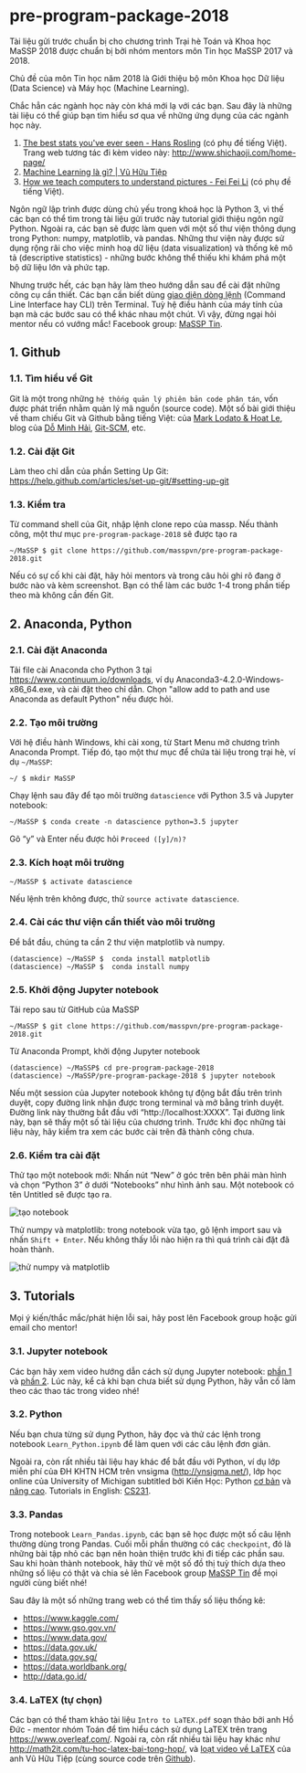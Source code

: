 # pre-program-package-2018
Tài liệu gửi trước chuẩn bị cho chương trình Trại hè Toán và Khoa học MaSSP 2018 được chuẩn bị bởi nhóm mentors môn Tin học MaSSP 2017 và 2018.

Chủ đề của môn Tin học năm 2018 là Giới thiệu bộ môn Khoa học Dữ liệu (Data Science) và Máy học (Machine Learning).

Chắc hẳn các ngành học này còn khá mới lạ với các bạn. Sau đây là những tài liệu có thể giúp bạn tìm hiểu sơ qua về những ứng dụng của các ngành học này.

1. [The best stats you've ever seen - Hans Rosling](https://www.ted.com/talks/hans_rosling_shows_the_best_stats_you_ve_ever_seen/transcript ) (có phụ đề tiếng Việt). Trang web tương tác đi kèm video này: http://www.shichaoji.com/home-page/
2. [Machine Learning là gì? | Vũ Hữu Tiệp](http://machinelearningcoban.com/2016/12/26/introduce/)
3. [How we teach computers to understand pictures - Fei Fei Li](https://www.ted.com/talks/fei_fei_li_how_we_re_teaching_computers_to_understand_pictures/transcript) (có phụ đề tiếng Việt).

Ngôn ngữ lập trình được dùng chủ yếu trong khoá học là Python 3, vì thế các bạn có thể tìm trong tài liệu gửi trước này tutorial giới thiệu ngôn ngữ Python. Ngoài ra, các bạn sẽ được làm quen với một số thư viện thông dụng trong Python: numpy, matplotlib, và pandas. Những thư viện này được sử dụng rộng rãi cho việc minh hoạ dữ liệu (data visualization) và thống kê mô tả (descriptive statistics) - những bước không thể thiếu khi khám phá một bộ dữ liệu lớn và phức tạp.

Nhưng trước hết, các bạn hãy làm theo hướng dẫn sau để cài đặt những công cụ cần thiết. Các bạn cần biết dùng [giao diện dòng lệnh](https://www.codehub.vn/Command-line-co-ban-cho-nguoi-moi-bat-dau) (Command Line Interface hay CLI) trên Terminal. Tuỳ hệ điều hành của máy tính của bạn mà các bước sau có thể khác nhau một chút. Vì vậy, đừng ngại hỏi mentor nếu có vướng mắc! Facebook group: [MaSSP Tin](https://www.facebook.com/groups/183191748970952/).

## 1. Github
### 1.1. Tìm hiểu về Git
Git là một trong những `hệ thống quản lý phiên bản code phân tán`, vốn được phát triển nhằm quản lý mã nguồn (source code). Một số bài giới thiệu về tham chiếu Git và Github bằng tiếng Việt: của [Mark Lodato & Hoat Le](http://marklodato.github.io/visual-git-guide/index-vi.html), blog của [Dỗ Minh Hải](https://dominhhai.github.io/vi/categories/git/), [Git-SCM](https://git-scm.com/book/vi/v1/Bắt-Đầu-Cơ-Bản-về-Git), etc.
### 1.2. Cài đặt Git
Làm theo chỉ dẫn của phần Setting Up Git: https://help.github.com/articles/set-up-git/#setting-up-git
### 1.3. Kiểm tra
Từ command shell của Git, nhập lệnh clone repo của massp. Nếu thành công, một thư mục `pre-program-package-2018` sẽ được tạo ra
```
~/MaSSP $ git clone https://github.com/masspvn/pre-program-package-2018.git
```
Nếu có sự cố khi cài đặt, hãy hỏi mentors và trong câu hỏi ghi rõ đang ở bước nào và kèm screenshot. Bạn có thể làm các bước 1-4 trong phần tiếp theo mà không cần đến Git.
## 2. Anaconda, Python
### 2.1. Cài đặt Anaconda

Tải file cài Anaconda cho Python 3 tại https://www.continuum.io/downloads, ví dụ Anaconda3-4.2.0-Windows-x86_64.exe, và cài đặt theo chỉ dẫn. Chọn "allow add to path and use Anaconda as default Python" nếu được hỏi.
### 2.2. Tạo môi trường

Với hệ điều hành Windows, khi cài xong, từ Start Menu mở chương trình Anaconda Prompt. Tiếp đó, tạo một thư mục để chứa tài liệu trong trại hè, ví dụ `~/MaSSP`:
```
~/ $ mkdir MaSSP
```
Chạy lệnh sau đây để tạo môi trường `datascience` với Python 3.5 và Jupyter notebook:
```
~/MaSSP $ conda create -n datascience python=3.5 jupyter
```
Gõ “y” và Enter nếu được hỏi `Proceed ([y]/n)?`

### 2.3. Kích hoạt môi trường
```
~/MaSSP $ activate datascience
```
Nếu lệnh trên không được, thử `source activate datascience`.

### 2.4. Cài các thư viện cần thiết vào môi trường

Để bắt đầu, chúng ta cần 2 thư viện matplotlib và numpy.
```
(datascience) ~/MaSSP $  conda install matplotlib
(datascience) ~/MaSSP $  conda install numpy
```
### 2.5. Khởi động Jupyter notebook

Tải repo sau từ GitHub của MaSSP
```
~/MaSSP $ git clone https://github.com/masspvn/pre-program-package-2018.git  
```
Từ Anaconda Prompt, khởi động Jupyter notebook
```
(datascience) ~/MaSSP$ cd pre-program-package-2018
(datascience) ~/MaSSP/pre-program-package-2018 $ jupyter notebook
```
Nếu một session của Jupyter notebook không tự động bắt đầu trên trình duyệt, copy đường link nhận được trong terminal và mở bằng trình duyệt. Đường link này thường bắt đầu với “http://localhost:XXXX”. Tại đường link này, bạn sẽ thấy một số tài liệu của chương trình. Trước khi đọc những tài liệu này, hãy kiểm tra xem các bước cài trên đã thành công chưa.

### 2.6. Kiểm tra cài đặt

Thử tạo một notebook mới: Nhấn nút “New” ở góc trên bên phải màn hình và chọn “Python 3” ở dưới “Notebooks” như hình ảnh sau. Một notebook có tên Untitled sẽ được tạo ra.

![tạo notebook](/images/create_new_notebook.png)

Thử numpy và matplotlib: trong notebook vừa tạo, gõ lệnh import sau và nhấn `Shift + Enter`. Nếu không thấy lỗi nào hiện ra thì quá trình cài đặt đã hoàn thành.

![thử numpy và matplotlib](/images/verify_numpy_matplotlib.png)

## 3. Tutorials
Mọi ý kiến/thắc mắc/phát hiện lỗi sai, hãy post lên Facebook group hoặc gửi email cho mentor!
### 3.1. Jupyter notebook
Các bạn hãy xem video hướng dẫn cách sử dụng Jupyter notebook: [phần 1](https://www.youtube.com/watch?v=vYAvS97jqN8&t=0s&list=PLqOu9En69v830W527rOX__3v23eZIqGCH) và [phần 2](https://www.youtube.com/watch?v=8zb0u782AsQ&t=4s&list=PLqOu9En69v830W527rOX__3v23eZIqGCH). Lúc này, kể cả khi bạn chưa biết sử dụng Python, hãy vẫn cố làm theo các thao tác trong video nhé!

### 3.2. Python
Nếu bạn chưa từng sử dụng Python, hãy đọc và thử các lệnh trong notebook `Learn_Python.ipynb` để làm quen với các câu lệnh đơn giản.

Ngoài ra, còn rất nhiều tài liệu hay khác để bắt đầu với Python, ví dụ lớp miễn phí của ĐH KHTN HCM trên vnsigma (http://vnsigma.net/), lớp học online của University of Michigan subtitled bởi Kiến Học: Python [cơ bản](http://study.kienhoc.vn/courses/course-v1:UMICH+CS101+2016_T3/about) và [nâng cao](http://study.kienhoc.vn/courses/course-v1:UMICH+CS201+2016_T3/about). Tutorials in English: [CS231](http://cs231n.github.io/python-numpy-tutorial/).

### 3.3. Pandas
Trong notebook `Learn_Pandas.ipynb`, các bạn sẽ học được một số câu lệnh thường dùng trong Pandas. Cuối mỗi phần thường có các `checkpoint`, đó là những bài tập nhỏ các bạn nên hoàn thiện trước khi đi tiếp các phần sau. Sau khi hoàn thành notebook, hãy thử vẽ một số đồ thị tuỳ thích dựa theo những số liệu có thật và chia sẻ lên Facebook group [MaSSP Tin](https://www.facebook.com/groups/183191748970952/) để mọi người cùng biết nhé!

Sau đây là một số những trang web có thể tìm thấy số liệu thống kê:
- https://www.kaggle.com/
- https://www.gso.gov.vn/
- https://www.data.gov/
- https://data.gov.uk/
- https://data.gov.sg/
- https://data.worldbank.org/
- http://data.go.id/

### 3.4. LaTEX (tự chọn)
Các bạn có thể tham khảo tài liệu `Intro to LaTEX.pdf` soạn thảo bởi anh Hồ Đức - mentor nhóm Toán để tìm hiểu cách sử dụng LaTEX trên trang https://www.overleaf.com/. Ngoài ra, còn rất nhiều tài liệu hay khác như http://math2it.com/tu-hoc-latex-bai-tong-hop/, và [loạt video về LaTEX](https://www.youtube.com/watch?v=Qc82mJTDzt8&index=2&list=PLlsF2nDmyL7msihnebzII_KVWy6URxDfp) của anh Vũ Hữu Tiệp (cùng source code trên [Github](https://github.com/tiepvupsu/LatexBasics)).
